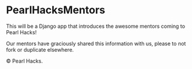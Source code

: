 PearlHacksMentors
=================

This will be a Django app that introduces the awesome mentors coming to Pearl Hacks!

Our mentors have graciously shared this information with us, please to not fork or duplicate elsewhere.

&copy; Pearl Hacks.
